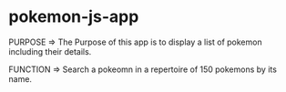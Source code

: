 # pokemon-js-app

PURPOSE => The Purpose of this app is to display a list of pokemon including their details. 

FUNCTION => Search a pokeomn in a repertoire of 150 pokemons by its name.


